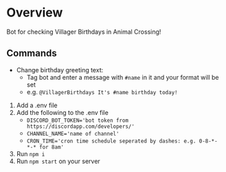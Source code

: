 # Overview

Bot for checking Villager Birthdays in Animal Crossing!

## Commands
- Change birthday greeting text: 
  - Tag bot and enter a message with `#name` in it and your format will be set
  - e.g. `@VillagerBirthdays It's #name birthday today!`

1. Add a .env file
2. Add the following to the .env file
    - `DISCORD_BOT_TOKEN='bot token from https://discordapp.com/developers/'`
    - `CHANNEL_NAME='name of channel'`
    - `CRON_TIME='cron time schedule seperated by dashes: e.g. 0-8-*-*-* for 8am'`
3. Run `npm i`
4. Run `npm start` on your server